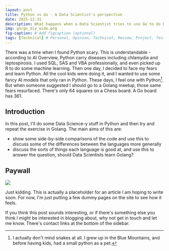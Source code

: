 ```yaml
---
layout: post
title: Python vs Go - A Data Scientist's perspective
date: 2025-12-31
description: What happens when a Data Scientist tries to use Go to do Data Science-y stuff? Should you learn Golang or stick to Python?
img: go/go_diy_wide.png
fig-caption: # Add figcaption (optional)
tags: [Technical] # Personal, Opinion, Technical, Review, Project, Testing
---
```


There was a time when I found Python scary. This is understandable - according to AI Overview, Python carry diseases including chlamydia and leptospirosis. I used SQL, SAS and VBA professionally, and even picked up R to do some machine learning. Then one day, I decided to face my fears and learn Python. All the cool kids were doing it, and I wanted to use some fancy AI models that only ran in Python. These days, I feel one with Python[^1]. But when someone suggested I should go to a Golang meetup, those same fears resurfaced. There's only 64 squares on a Chess board. A Go board has 361. 

## Introduction

In this post, I'll do some Data Science-y stuff in Python and then try and repeat the exercise in Golang. The main aims of this are:

* show some side-by-side comparisons of the code and use this to discuss some of the differences between the languages more generally
* discuss the sorts of things each language is good at, and use this to answer the question, should Data Scientists learn Golang?

## Paywall

![]({{site.baseurl}}/assets/img/testing/paywall.jpg)

Just kidding. This is actually a placeholder for an article I am hoping to write soon. For now, I'm just putting a few dummy pages on the site to see how it feels.

If you think this post sounds interesting, or if there's something else you think I might be interested in blogging about, why not get in touch and let me know. There's contact links at the bottom of the sidebar. 

[^1]: I actually don't mind snakes at all. I grew up in the Blue Mountains, and before having kids, had a small python as a pet.